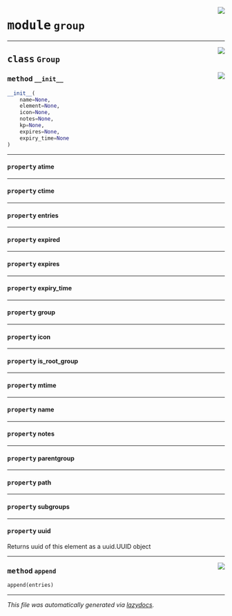 <!-- markdownlint-disable -->

<a href="../pykeepass/group.py#L0"><img align="right" style="float:right;" src="https://img.shields.io/badge/-source-cccccc?style=flat-square"></a>

# <kbd>module</kbd> `group`






---

<a href="../pykeepass/group.py#L14"><img align="right" style="float:right;" src="https://img.shields.io/badge/-source-cccccc?style=flat-square"></a>

## <kbd>class</kbd> `Group`




<a href="../pykeepass/group.py#L17"><img align="right" style="float:right;" src="https://img.shields.io/badge/-source-cccccc?style=flat-square"></a>

### <kbd>method</kbd> `__init__`

```python
__init__(
    name=None,
    element=None,
    icon=None,
    notes=None,
    kp=None,
    expires=None,
    expiry_time=None
)
```






---

#### <kbd>property</kbd> atime





---

#### <kbd>property</kbd> ctime





---

#### <kbd>property</kbd> entries





---

#### <kbd>property</kbd> expired





---

#### <kbd>property</kbd> expires





---

#### <kbd>property</kbd> expiry_time





---

#### <kbd>property</kbd> group





---

#### <kbd>property</kbd> icon





---

#### <kbd>property</kbd> is_root_group





---

#### <kbd>property</kbd> mtime





---

#### <kbd>property</kbd> name





---

#### <kbd>property</kbd> notes





---

#### <kbd>property</kbd> parentgroup





---

#### <kbd>property</kbd> path





---

#### <kbd>property</kbd> subgroups





---

#### <kbd>property</kbd> uuid

Returns uuid of this element as a uuid.UUID object 



---

<a href="../pykeepass/group.py#L89"><img align="right" style="float:right;" src="https://img.shields.io/badge/-source-cccccc?style=flat-square"></a>

### <kbd>method</kbd> `append`

```python
append(entries)
```








---

_This file was automatically generated via [lazydocs](https://github.com/ml-tooling/lazydocs)._
